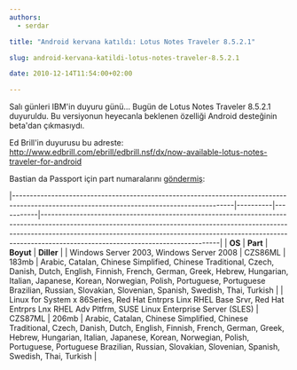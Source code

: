 ```yaml
---
authors:
  - serdar

title: "Android kervana katıldı: Lotus Notes Traveler 8.5.2.1"

slug: android-kervana-katildi-lotus-notes-traveler-8.5.2.1

date: 2010-12-14T11:54:00+02:00

---
```


Salı günleri IBM'in duyuru günü... Bugün de Lotus Notes Traveler 8.5.2.1 duyuruldu. Bu versiyonun heyecanla beklenen özelliği Android desteğinin beta'dan çıkmasıydı.
<!-- more -->
Ed Brill'in duyurusu bu adreste: <http://www.edbrill.com/ebrill/edbrill.nsf/dx/now-available-lotus-notes-traveler-for-android>

Bastian da Passport için part numaralarını [göndermiş](http://www.lntoolbox.com/en/categories/lotus-notes-traveler/234-now-available-lotus-notes-traveler-for-android.html):

|--------------------------------------------------------------------------------------------------------------------------------------------|----------|-----------|--------------------------------------------------------------------------------------------------------------------------------------------------------------------------------------------------------------------------------------------------------------------------------------------|
| **OS**                                                                                                                                     | **Part** | **Boyut** | **Diller**                                                                                                                                                                                                                                                                                 |
| Windows Server 2003, Windows Server 2008                                                                                                   | CZS86ML  | 183mb     | Arabic, Catalan, Chinese Simplified, Chinese Traditional, Czech, Danish, Dutch, English, Finnish, French, German, Greek, Hebrew, Hungarian, Italian, Japanese, Korean, Norwegian, Polish, Portuguese, Portuguese Brazilian, Russian, Slovakian, Slovenian, Spanish, Swedish, Thai, Turkish |
| Linux for System x 86Series, Red Hat Entrprs Linx RHEL Base Srvr, Red Hat Entrprs Lnx RHEL Adv Pltfrm, SUSE Linux Enterprise Server (SLES) | CZS87ML  | 206mb     | Arabic, Catalan, Chinese Simplified, Chinese Traditional, Czech, Danish, Dutch, English, Finnish, French, German, Greek, Hebrew, Hungarian, Italian, Japanese, Korean, Norwegian, Polish, Portuguese, Portuguese Brazilian, Russian, Slovakian, Slovenian, Spanish, Swedish, Thai, Turkish |

<br />
